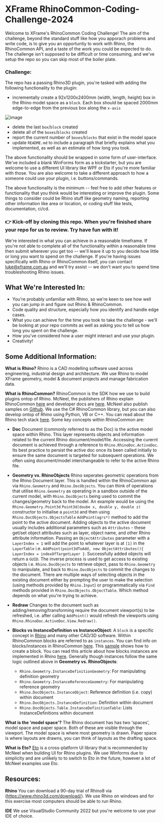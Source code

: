 # XFrame RhinoCommon-Coding-Challenge-2024

Welcome to XFrame's RhinoCommon Coding Challenge! The aim of the challenge, beyond the standard stuff like how you apporach problems and write code, is to give you an opportuntiy to work with Rhino, the RhinoCommon API, and a taste of the work you could be expected to do. The challenge isn't supposed to be difficult or time consuming, and we've setup the repo so you can skip most of the boiler plate.

### Challenge:

The repo has a passing Rhino3D plugin, you're tasked with adding the following functionality to the plugin:

- incrementally create a 92x1200x2400mm (width, length, height) box in the Rhino model space as a `block`. Each box should be spaced 2000mm edge-to-edge from the previous box along the `x-axis`

![image](https://github.com/X-Frame/RhinoCommon-Coding-Challenge-2024/assets/81334853/1040738e-ae45-4491-b42d-b21f10de60e2)

- delete the last `box`/`block` created
- delete all of the `boxes`/`blocks` created
- report the current number of `boxes`/`blocks` that exist in the model space
- update `README.md` to include a paragraph that briefly explains what you implemented, as well as an estimate of how long you took.

The above functionality should be wrapped in some form of user-interface. We've included a blank WinForms form as a kickstarter, but you are welcome to use a different UI library like WPF or Eto if you're more familiar with those. You are also welcome to take a different approach to how a someone could use your plugin, i.e. buttons/commands.

The above functionality is the minimum -- feel free to add other features or functionality that you think would be interesting or improve the plugin. Some things to consider could be Rhino stuff like geometry naming, reporting other information like area or location, or coding stuff like tests, documentation, ci/cd.  

### 👉 Kick-off by cloning this repo. When you're finished share your repo for us to review. Try have fun with it!

We're interested in what you can achieve in a reasonable timeframe. If you're not able to complete all of the functionality within a reasonable time then submit wherever you get too -- we'll leave it up to you decide how little or long you want to spend on the challenge. If you're having issues specifically with Rhino or RhinoCommon itself, you can contact luke@xframe.com.au and we'll try assist -- we don't want you to spend time troubleshooting Rhino issues.

## What We're Interested In:
 - You're probably unfamiliar with Rhino, so we're keen to see how well you can jump in and figure out Rhino & RhinoCommon.
 - Code quality and structure, especially how you identify and handle edge cases.
 - What you can achieve for the time you took to take the challenge - we'll be looking at your repo commits as well as asking you to tell us how long you spent on the challenge. 
 - How you've considered how a user might interact and use your plugin.
 - Creativity!

## Some Additional Information:
__What is Rhino?__
Rhino is a CAD modelling software used across engineering, industrial design and architecture. We use Rhino to model XFrame geometry, model & document projects and manage fabrication data.

__What is RhinoCommon?__
RhinoCommon is the SDK how we use to build plugins ontop of Rhino.  McNeel, the publishers of Rhino explain RhinoCommon [here](https://developer.rhino3d.com/guides/rhinocommon/) and developer docs are [here](https://developer.rhino3d.com/api/rhinocommon/). McNeel also publish samples on [Github](https://github.com/mcneel/rhino-developer-samples/tree/8). We use the C# RhinoCommon library, but you can also develop ontop of Rhino using Python, VB or C++. You can read about the Rhino tech stack [here](https://developer.rhino3d.com/guides/general/rhino-technology-overview/). Some key concepts within RhinoCommon are:
 - **Doc** Document (commonly referred to as the Doc) is the active model space within Rhino. This layer represents objects and information related to the current Rhino document/model/file. Accessing the curernt document is achieved through a reference to `Rhino.RhinoDoc.ActiveDoc`. Its best practice to persist the active doc once its been called initially to ensure the same document is targeted for subsequent operations. We often using document/model interchangeable to refer to the active Rhino file.

 - **Geometry vs. RhinoObjects** Rhino seperates geometric operations from the Rhino Document layer. This is handled within the RhinoCommon api via `Rhino.Geometry` and `Rhino.DocObjects`. You can think of operations that utilise `Rhino.Geometry` as operating in a sandbox outside of the current model, with `Rhino.DocObjects` being used to commit the changes/geometry back to the model. An example would be using the `Rhino.Geometry.Point3d` `Point3d(doube x, double y, double z)` constructor to initialise a `point3d` and then using `Rhino.DocObjects.ObjectsTable` `AddPoint(agrs*)` method to add the point to the active document. Adding objects to the active document usually includes additional parameters such as `Attributes` - these get/set object attributes such as layer, object name, and other Rhino attribute information. Passing an `ObjectAttributes` parameter with a `LayerIndex = 1` will add the point to whatever layer is at `[1]` in the `LayerTable` i.e. `AddPoint(point3dToAdd, new ObjectAttributes(){ LayerIndex = indexOfTargetLayer }`. Successfully added objects will return a `GUID`.
The inverse process is used to get access to existing objects i.e. `Rhino.DocObjects` to retrieve object, pass to `Rhino.Geometry` to manipulate, and back to `Rhino.DocObjects` to commit the changes to the document. There are multiple ways of selecting objects in the existing document either by prompting the user to make the selection (using methods provided by `Rhino.Input`) or programmatically via `Find` methods provided in `Rhino.DocObjects.ObjectTable`. Which method depends on what you're trying to achieve.

 - **Redraw** Changes to the document such as adding/removing/transforming require the document viewport(s) to be refreshed, i.e. after calling `AddPoint()` would refresh the viewports using `Rhino.RhinoDoc.ActiveDoc.View.Redraw()`.

 - **Blocks vs InstanceDefinition vs InstanceObject**: A `block` is a specific concept in [Rhino](https://www.rhino3d.com/features/blocks/) and many other CAD/3D software. Within RhinoCommon blocks are referred to as `instances`. You can find info on blocks/instances in RhinoCommon [here](https://developer.rhino3d.com/api/rhinocommon/rhino.geometry.instancedefinitiongeometry). This [sample](https://github.com/mcneel/rhino-developer-samples/blob/8/rhinocommon/cs/SampleCsCommands/SampleCsBlock.cs) shows how to create a block. You can read this article about how blocks instances are implemented in Rhino [here](https://developer.rhino3d.com/guides/opennurbs/traverse-instance-definitions/). Generally though instances follow the same logic outlined above in **Geometry vs. RhinoObjects**:

   - `Rhino.Geometry.InstanceDefinitionGeometry`: For manipulating definition geometry
   - `Rhino.Geometry.InstanceReferenceGeometry`: For manipulating reference geometry
   - `Rhino.DocObjects.InstanceObject`: Reference definition (i.e. copy) within document
   - `Rhino.DocObjects.InstanceDefinition`: Definition within document
   - `Rhino.DocObjects.Table.InstanceDefinitionTable`: Lists InstanceDefinitions within document

__What is the 'model space'?__
The Rhino document has has two 'spaces', model space and paper space. Both of these are visible through the viewport. The model space is where most geometry is drawn. Paper space is where layouts are drawns, you can think of layouts as the drafting space. 

__What is Eto?__
[Eto](https://github.com/picoe/Eto) is a cross-platform UI library that is recommended by McNeel when building UI for Rhino plugins. We use Winforms due to simplicity and are unlikely to to switch to Eto in the future, however a lot of McNeel examples use Eto. 

## Resources:

**Rhino** You can download a 90-day trial of Rhino8 via (https://www.rhino3d.com/download/). We use Rhino on windows and for this exercise most computers should be able to run Rhino.

**IDE** We use VisualStudio Community 2022 but you're welcome to use your IDE of choice.


